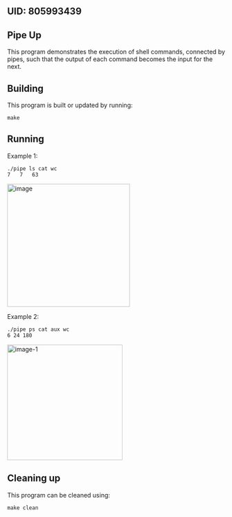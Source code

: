## UID: 805993439

## Pipe Up

This program demonstrates the execution of shell commands, connected by pipes, such that the output of each command becomes the input for the next.

## Building

This program is built or updated by running:
```
make
```

## Running

Example 1:
```
./pipe ls cat wc
7   7   63
```
<img width="283" alt="image" src="https://github.com/brandontranle/notzsh/assets/111268644/dc364485-8697-4c96-9295-0f1e30e8cb52">

Example 2:
```
./pipe ps cat aux wc
6 24 180
```
<img width="266" alt="image-1" src="https://github.com/brandontranle/notzsh/assets/111268644/69d04fa2-ddff-415c-9977-a34738971766">


## Cleaning up
This program can be cleaned using:
```
make clean
```
